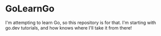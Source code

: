 # GoLearnGo

I'm attempting to learn Go, so this repository is for that. I'm starting with go.dev tutorials, and how knows where I'll take it from there!